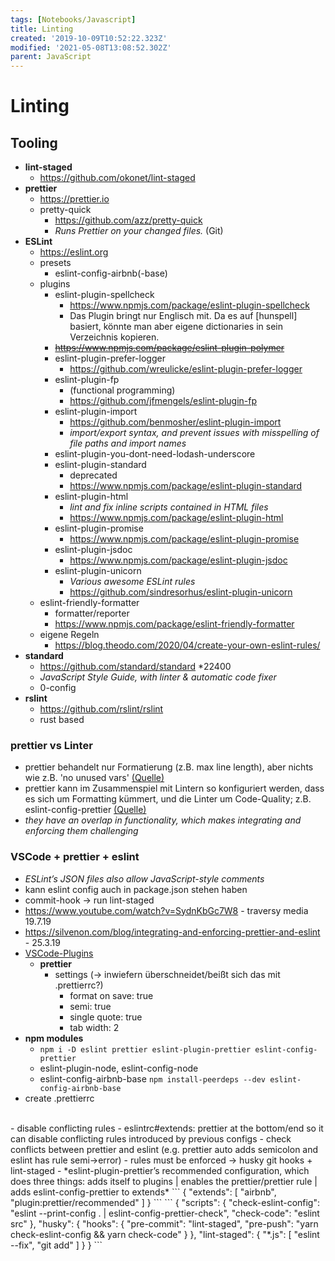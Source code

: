```yaml
---
tags: [Notebooks/Javascript]
title: Linting
created: '2019-10-09T10:52:22.323Z'
modified: '2021-05-08T13:08:52.302Z'
parent: JavaScript
---
```


# Linting

## Tooling
- **lint-staged**
  - https://github.com/okonet/lint-staged
- **prettier**
  - https://prettier.io
  - pretty-quick
    - https://github.com/azz/pretty-quick
    - *Runs Prettier on your changed files.* (Git)
- **ESLint**
  - https://eslint.org
  - presets
    - eslint-config-airbnb(-base)
  - plugins
    - eslint-plugin-spellcheck
      - https://www.npmjs.com/package/eslint-plugin-spellcheck
      - Das Plugin bringt nur Englisch mit. Da es auf [hunspell] basiert, könnte man aber eigene dictionaries in sein Verzeichnis kopieren.
    - ~~https://www.npmjs.com/package/eslint-plugin-polymer~~
    - eslint-plugin-prefer-logger
      - https://github.com/wreulicke/eslint-plugin-prefer-logger
    - eslint-plugin-fp
      - (functional programming)
      - https://github.com/jfmengels/eslint-plugin-fp
    - eslint-plugin-import
      - https://github.com/benmosher/eslint-plugin-import
      - *import/export syntax, and prevent issues with misspelling of file paths and import names*
    - eslint-plugin-you-dont-need-lodash-underscore
    - eslint-plugin-standard
      - deprecated
      - https://www.npmjs.com/package/eslint-plugin-standard
    - eslint-plugin-html
      - *lint and fix inline scripts contained in HTML files*
      - https://www.npmjs.com/package/eslint-plugin-html
    - eslint-plugin-promise
      - https://www.npmjs.com/package/eslint-plugin-promise
    - eslint-plugin-jsdoc
      - https://www.npmjs.com/package/eslint-plugin-jsdoc
    - eslint-plugin-unicorn
      - *Various awesome ESLint rules*
      - https://github.com/sindresorhus/eslint-plugin-unicorn
  - eslint-friendly-formatter
    - formatter/reporter
    - https://www.npmjs.com/package/eslint-friendly-formatter
  - eigene Regeln
    - https://blog.theodo.com/2020/04/create-your-own-eslint-rules/
- **standard**
  - https://github.com/standard/standard *22400
  - *JavaScript Style Guide, with linter & automatic code fixer*
  - 0-config
- **rslint**
  - https://github.com/rslint/rslint
  - rust based


### prettier vs Linter
- prettier behandelt nur Formatierung (z.B. max line length), aber nichts wie z.B. 'no unused vars' [(Quelle)](https://prettier.io/docs/en/comparison.html)
- prettier kann im Zusammenspiel mit Lintern so konfiguriert werden, dass es sich um Formatting kümmert, und die Linter um Code-Quality; z.B. eslint-config-prettier [(Quelle)](https://prettier.io/docs/en/integrating-with-linters.html)
- *they have an overlap in functionality, which makes integrating and enforcing them challenging*


### VSCode + prettier + eslint
- *ESLint’s JSON files also allow JavaScript-style comments*
- kann eslint config auch in package.json stehen haben
- commit-hook → run lint-staged
- https://www.youtube.com/watch?v=SydnKbGc7W8 - traversy media 19.7.19
- https://silvenon.com/blog/integrating-and-enforcing-prettier-and-eslint - 25.3.19
- <u>VSCode-Plugins</u>
  - **prettier**
    - settings (→ inwiefern überschneidet/beißt sich das mit .prettierrc?)
      - format on save: true
      - semi: true
      - single quote: true
      - tab width: 2
- **npm modules**
  - `npm i -D eslint prettier eslint-plugin-prettier eslint-config-prettier`
  - eslint-plugin-node, eslint-config-node
  - eslint-config-airbnb-base `npm install-peerdeps --dev eslint-config-airbnb-base`
- create .prettierrc
<br/>
- disable conflicting rules
- eslintrc#extends: prettier at the bottom/end so it can disable conflicting rules introduced by previous configs
- check conflicts between prettier and eslint (e.g. prettier auto adds semicolon and eslint has rule semi→error)
- rules must be enforced → husky git hooks + lint-staged
- *eslint-plugin-prettier’s recommended configuration, which does three things:
adds itself to plugins | enables the prettier/prettier rule | adds eslint-config-prettier to extends*
    ```
    {
      "extends": [
        "airbnb",
        "plugin:prettier/recommended"
      ]
    }
    ```
    ```
    {
      "scripts": {
        "check-eslint-config": "eslint --print-config . | eslint-config-prettier-check",
        "check-code": "eslint src"
      },
      "husky": {
        "hooks": {
          "pre-commit": "lint-staged",
          "pre-push": "yarn check-eslint-config && yarn check-code"
        }
      },
      "lint-staged": {
        "*.js": [
          "eslint --fix",
          "git add"
        ]
      }
    }
    ```

